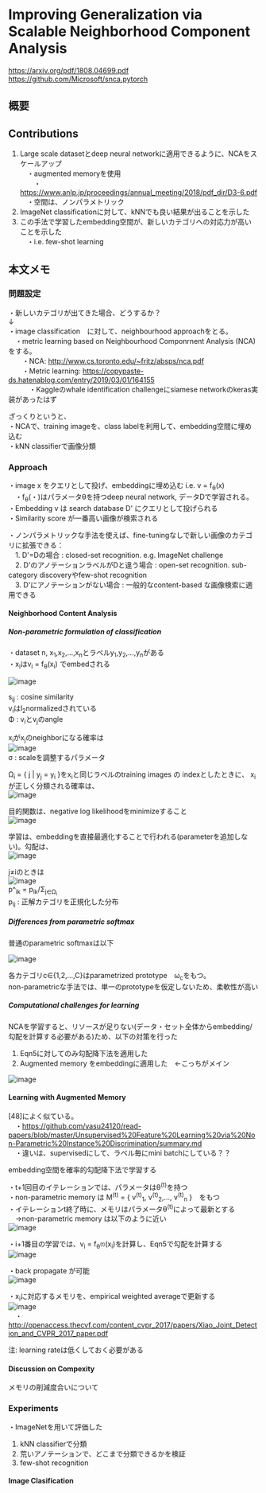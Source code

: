 # Improving Generalization via Scalable Neighborhood Component Analysis  
https://arxiv.org/pdf/1808.04699.pdf  
https://github.com/Microsoft/snca.pytorch  

## 概要

## Contributions  
1. Large scale datasetとdeep neural networkに適用できるように、NCAをスケールアップ  
　・augmented memoryを使用  
　　・https://www.anlp.jp/proceedings/annual_meeting/2018/pdf_dir/D3-6.pdf  
　・空間は、ノンパラメトリック  
2. ImageNet classificationに対して、kNNでも良い結果が出ることを示した  
3. この手法で学習したembedding空間が、新しいカテゴリへの対応力が高いことを示した  
　・i.e. few-shot learning  
  
## 本文メモ  

### 問題設定  
・新しいカテゴリが出てきた場合、どうするか？  
↓  
・image classification　に対して、neighbourhood approachをとる。  
　・metric learning based on Neighbourhood Componrnent Analysis (NCA) をする。  
　　・NCA: http://www.cs.toronto.edu/~fritz/absps/nca.pdf  
　　・Metric learning: https://copypaste-ds.hatenablog.com/entry/2019/03/01/164155  
　　　・Kaggleのwhale identification challengeにsiamese networkのkeras実装があったはず  
  
ざっくりというと、  
・NCAで、training imageを、class labelを利用して、embedding空間に埋め込む  
・kNN classifierで画像分類  
  
### Approach  
・image x をクエリとして投げ、embeddingに埋め込む i.e. v = f<sub>θ</sub>(x)  
　・f<sub>θ</sub>(・)はパラメータθを持つdeep neural network, データDで学習される。  
・Embedding v は search database D' にクエリとして投げられる  
・Similarity score が一番高い画像が検索される  
  
・ノンパラメトリックな手法を使えば、fine-tuningなしで新しい画像のカテゴリに拡張できる：  
　1. D'=Dの場合 : closed-set recognition. e.g. ImageNet challenge  
　2. D'のアノテーションラベルがDと違う場合 : open-set recognition. sub-category discoveryやfew-shot recognition  
　3. D'にアノテーションがない場合 : 一般的なcontent-based な画像検索に適用できる  
 
#### Neighborhood Content Analysis

##### Non-parametric formulation of classification
・dataset n,  x<sub>1</sub>,x<sub>2</sub>,...,x<sub>n</sub>とラベルy<sub>1</sub>,y<sub>2</sub>,...,y<sub>n</sub>がある  
・x<sub>i</sub>はv<sub>i</sub> = f<sub>θ</sub>(x<sub>i</sub>) でembedされる  

![image](https://user-images.githubusercontent.com/30098187/63350109-c428d880-c397-11e9-88b9-51851e615a9f.png)  

s<sub>ij</sub> : cosine similarity  
v<sub>i</sub>はl<sub>2</sub>normalizedされている  
Φ : v<sub>i</sub>とv<sub>j</sub>のangle  
  
x<sub>i</sub>がx<sub>j</sub>のneighborになる確率は  
![image](https://user-images.githubusercontent.com/30098187/63350200-ee7a9600-c397-11e9-8ef9-d558a8a0a7e0.png)  
σ : scaleを調整するパラメータ  

Ω<sub>i</sub> = { j | y<sub>j</sub> = y<sub>i</sub> }をx<sub>i</sub>と同じラベルのtraining images の indexとしたときに、 
x<sub>i</sub>が正しく分類される確率は、  
![image](https://user-images.githubusercontent.com/30098187/63350368-43b6a780-c398-11e9-940e-175f0aec3219.png)  
  
目的関数は、negative log likelihoodをminimizeすること  
![image](https://user-images.githubusercontent.com/30098187/63350749-f555d880-c398-11e9-969d-fa52e93f57d5.png)  
  
学習は、embeddingを直接最適化することで行われる(parameterを追加しない)。勾配は、  
![image](https://user-images.githubusercontent.com/30098187/63350810-128aa700-c399-11e9-8550-927cb784af41.png)  
  
j≠iのときは  
![image](https://user-images.githubusercontent.com/30098187/63350841-20402c80-c399-11e9-94f5-5dfb6c1b5f9e.png)  
p^<sub>ik</sub> = p<sub>ik</sub>/Σ<sub>j∈Ω<sub>i</sub></sub>  
p<sub>ij</sub> : 正解カテゴリを正規化した分布  

##### Differences from parametric softmax  
普通のparametric softmaxは以下  
  
![image](https://user-images.githubusercontent.com/30098187/63351065-80cf6980-c399-11e9-9bcb-33532445dda4.png)  
  
各カテゴリc∈{1,2,...,C}はparametrized prototype　ω<sub>c</sub>をもつ。  
non-parametricな手法では、単一のprototypeを仮定しないため、柔軟性が高い  

##### Computational challenges for learning
NCAを学習すると、リソースが足りない(データ・セット全体からembedding/勾配を計算する必要がある)ため、以下の対策を行った  
1. Eqn5に対してのみ勾配降下法を適用した  
2. Augmented memory をembeddingに適用した　←こっちがメイン  

![image](https://user-images.githubusercontent.com/30098187/63351563-706bbe80-c39a-11e9-8448-d003cfc79e0f.png)  

#### Learning with Augmented Memory  
[48]によく似ている。  
　・https://github.com/yasu24120/read-papers/blob/master/Unsupervised%20Feature%20Learning%20via%20Non-Parametric%20Instance%20Discrimination/summary.md  
　・違いは、supervisedにして、ラベル毎にmini batchにしている？？  
  
embedding空間を確率的勾配降下法で学習する  
  
・t+1回目のイテレーションでは、パラメータはθ<sup>(t)</sup>を持つ  
・non-parametric memory は M<sup>(t)</sup> = { v<sup>(t)</sup><sub>1</sub>, v<sup>(t)</sup><sub>2</sub>,..., v<sup>(t)</sup><sub>n</sub> }　をもつ  
・イテレーションt終了時に、メモリはパラメータθ<sup>(t)</sup>によって最新とする  
　→non-parametric memory は以下のように近い    
![image](https://user-images.githubusercontent.com/30098187/63557366-678a1100-c583-11e9-9254-fad3fb56255f.png)  
  
・i+1番目の学習では、v<sub>i</sub> = f<sub>θ<sup>(t)</sup></sub>(x<sub>i</sub>)を計算し、Eqn5で勾配を計算する  
![image](https://user-images.githubusercontent.com/30098187/63557523-0e6ead00-c584-11e9-9542-5f50f5c386e5.png)  

・back propagate が可能  
![image](https://user-images.githubusercontent.com/30098187/63557551-2c3c1200-c584-11e9-8eec-be2c5d6673a1.png)  
  
・x<sub>i</sub>に対応するメモリを、empirical weighted averageで更新する  
![image](https://user-images.githubusercontent.com/30098187/63557642-863cd780-c584-11e9-8883-05debeffc270.png)  
　・http://openaccess.thecvf.com/content_cvpr_2017/papers/Xiao_Joint_Detection_and_CVPR_2017_paper.pdf  
  
注: learning rateは低くしておく必要がある  
  
#### Discussion on Compexity
メモリの削減度合いについて  

### Experiments
・ImageNetを用いて評価した  
1. kNN classifierで分類  
2. 荒いアノテーションで、どこまで分類できるかを検証  
3. few-shot recognition  
  
#### Image Clasification 

